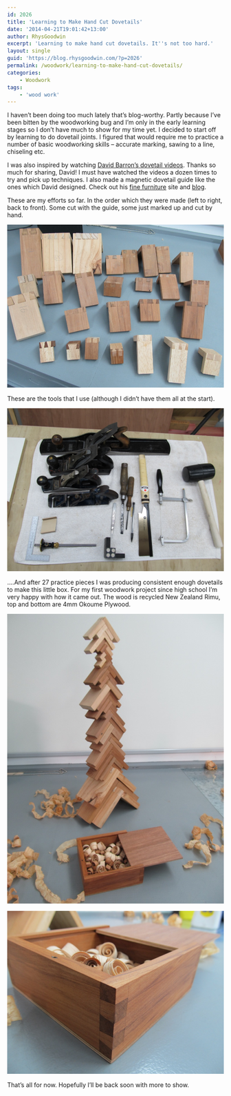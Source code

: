 ```yaml
---
id: 2026
title: 'Learning to Make Hand Cut Dovetails'
date: '2014-04-21T19:01:42+13:00'
author: RhysGoodwin
excerpt: 'Learning to make hand cut dovetails. It''s not too hard.'
layout: single
guid: 'https://blog.rhysgoodwin.com/?p=2026'
permalink: /woodwork/learning-to-make-hand-cut-dovetails/
categories:
    - Woodwork
tags:
    - 'wood work'
---
```


I haven’t been doing too much lately that’s blog-worthy. Partly because I’ve been bitten by the woodworking bug and I’m only in the early learning stages so I don’t have much to show for my time yet. I decided to start off by learning to do dovetail joints. I figured that would require me to practice a number of basic woodworking skills – accurate marking, sawing to a line, chiseling etc.

I was also inspired by watching [David Barron’s dovetail videos](https://www.youtube.com/watch?v=ibyTMTLjaq8). Thanks so much for sharing, David! I must have watched the videos a dozen times to try and pick up techniques. I also made a magnetic dovetail guide like the ones which David designed. Check out his [fine furniture](http://www.davidbarronfurniture.co.uk/) site and [blog](http://davidbarronfurniture.blogspot.co.nz/).

These are my efforts so far. In the order which they were made (left to right, back to front). Some cut with the guide, some just marked up and cut by hand.

[![DovetailPractice](/content/uploads/2014/04/DovetailPractice.jpg)](/content/uploads/2014/04/DovetailPractice.jpg)

These are the tools that I use (although I didn’t have them all at the start).

[![Tools](/content/uploads/2014/04/Tools.jpg)](/content/uploads/2014/04/Tools.jpg)

….And after 27 practice pieces I was producing consistent enough dovetails to make this little box. For my first woodwork project since high school I’m very happy with how it came out. The wood is recycled New Zealand Rimu, top and bottom are 4mm Okoume Plywood.

[![DovetailTower](/content/uploads/2014/04/DovetailTower.jpg)](/content/uploads/2014/04/DovetailTower.jpg)

[![DovetailBox](/content/uploads/2014/04/DovetailBox.jpg)](/content/uploads/2014/04/DovetailBox.jpg)

That’s all for now. Hopefully I’ll be back soon with more to show.